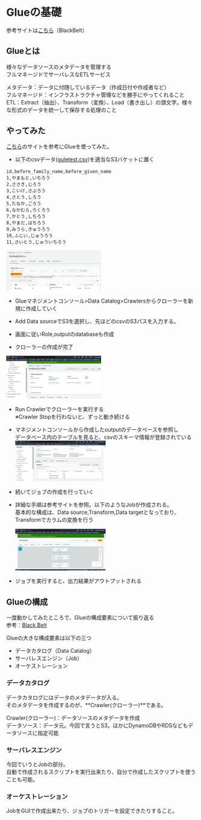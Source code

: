 # Glueの基礎  

参考サイトは[こちら](https://www.slideshare.net/slideshow/20190806-aws-black-belt-online-seminar-aws-glue/161761881)（BlackBelt）  

## Glueとは

様々なデータソースのメタデータを管理する  
フルマネージドでサーバレスなETLサービス  

メタデータ：データに付随しているデータ（作成日付や作成者など）  
フルマネージド：インフラストラクチャ管理などを勝手にやってくれること  
ETL：Extract（抽出）、Transform（変換）、Load（書き出し）の頭文字。様々な形式のデータを統一して保存する処理のこと  

## やってみた  

[こちら](https://zenn.dev/hisamitsu/articles/6c233d6d0f0817)のサイトを参考にGlueを使ってみた。  

- 以下のcsvデータ([guletest.csv](./gluetest.csv))を適当なS3バケットに置く    
```
id,before_family_name,before_given_name
1,やまもと,いちろう
2,ささき,じろう
3,こいけ,さぶろう
4,さとう,しろう
5,たなか,ごろう
6,なかむら,ろくろう
7,かとう,しちろう
8,やまだ,はちろう
9,みうら,きゅうろう
10,ふじい,じゅうろう
11,さいとう,じゅういちろう
```

<img src="./img/1.png" width="50%">

- Glueマネジメントコンソール>Data Catalog>Crawlersからクローラーを新規に作成していく  

- Add Data sourceでS3を選択し、先ほどのcsvのS3パスを入力する。  

- 画面に従いRole,outputのdatabaseも作成

- クローラーの作成が完了  

<img src="./img/2.png" width="50%">

- Run Crawlerでクローラーを実行する  
  ※Crawler Stopを行わないと、ずっと動き続ける  

- マネジメントコンソールから作成したoutputのデータベースを参照し  
  データベース内のテーブルを見ると、csvのスキーマ情報が登録されている  
  <img src="./img/3.png" width="50%">


- 続いてジョブの作成を行っていく  
- 詳細な手順は参考サイトを参照。以下のようなJobが作成される。  
  基本的な構成は、Data source,Transform,Data targetとなっており、Transformでカラムの変換を行う  

  <img src="./img/4.png" width="50%">

- ジョブを実行すると、出力結果がアウトプットされる  


## Glueの構成  

一度動かしてみたところで、Glueの構成要素について振り返る  
参考：[Black Belt](https://www.slideshare.net/slideshow/20190806-aws-black-belt-online-seminar-aws-glue/161761881)  

Glueの大きな構成要素は以下の三つ  
- データカタログ（Data Catalog）
- サーバレスエンジン（Job）
- オーケストレーション  

### データカタログ 

データカタログにはデータのメタデータが入る。  
そのメタデータを作成するのが、**Crawler(クローラー)**である。  

Crawler(クローラー)：データソースのメタデータを作成  
データソース：データ元。今回で言うとS3。ほかにDynamoDBやRDSなどもデータソースに指定可能  

### サーバレスエンジン

今回でいうとJobの部分。  
自動で作成されるスクリプトを実行出来たり、自分で作成したスクリプトを使うことも可能。  

### オーケストレーション

JobをGUIで作成出来たり、ジョブのトリガーを設定できたりすること。  